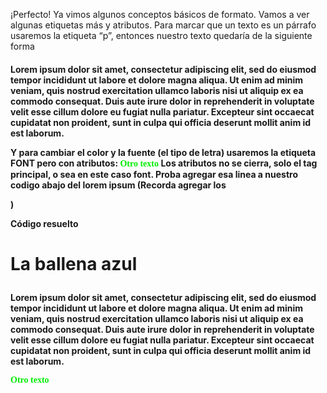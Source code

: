 ¡Perfecto! Ya vimos algunos conceptos básicos de formato. Vamos a ver algunas etiquetas más y atributos.
Para marcar que un texto es un párrafo usaremos la etiqueta “p”, entonces nuestro texto quedaría de la siguiente forma
<p><h4>Lorem ipsum dolor sit amet, consectetur adipiscing elit, sed do eiusmod tempor incididunt ut labore et dolore magna aliqua. Ut enim ad minim veniam, quis nostrud exercitation ullamco laboris nisi ut aliquip ex ea commodo consequat. Duis aute irure dolor in reprehenderit in voluptate velit esse cillum dolore eu fugiat nulla pariatur. Excepteur sint occaecat cupidatat non proident, sunt in culpa qui officia deserunt mollit anim id est laborum.</h></p>

Y para cambiar el color y la fuente (el tipo de letra) usaremos la etiqueta FONT pero con atributos:
<font color=”red” face=”Tahoma”> Otro texto </font>
Los atributos no se cierra, solo el tag principal, o sea en este caso font. Proba agregar esa linea a nuestro codigo abajo del lorem ipsum (Recorda agregar los <p>) 

Código resuelto
<head>
<title>Mi primer sitio</title>
</head>
<body>
<h1>La ballena azul</h>
<p><h4>Lorem ipsum dolor sit amet, consectetur adipiscing elit, sed do eiusmod tempor incididunt ut labore et dolore magna aliqua. Ut enim ad minim veniam, quis nostrud exercitation ullamco laboris nisi ut aliquip ex ea commodo consequat. Duis aute irure dolor in reprehenderit in voluptate velit esse cillum dolore eu fugiat nulla pariatur. Excepteur sint occaecat cupidatat non proident, sunt in culpa qui officia deserunt mollit anim id est laborum.</h></p>
<font color=”red” face=”Tahoma”> Otro texto </font>
</body>
